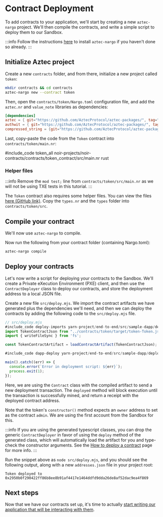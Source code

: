 # Contract Deployment

To add contracts to your application, we'll start by creating a new `aztec-nargo` project. We'll then compile the contracts, and write a simple script to deploy them to our Sandbox.

:::info
Follow the instructions [here](../../../../guides/getting_started.md) to install `aztec-nargo` if you haven't done so already.
:::

## Initialize Aztec project

Create a new `contracts` folder, and from there, initialize a new project called `token`:

```sh
mkdir contracts && cd contracts
aztec-nargo new --contract token
```

Then, open the `contracts/token/Nargo.toml` configuration file, and add the `aztec.nr` and `value_note` libraries as dependencies:

```toml
[dependencies]
aztec = { git="https://github.com/AztecProtocol/aztec-packages/", tag="#include_aztec_version", directory="noir-projects/aztec-nr/aztec" }
authwit = { git="https://github.com/AztecProtocol/aztec-packages/", tag="#include_aztec_version", directory="noir-projects/aztec-nr/authwit"}
compressed_string = {git="https://github.com/AztecProtocol/aztec-packages/", tag="#include_aztec_version", directory="noir-projects/aztec-nr/compressed-string"}
```

Last, copy-paste the code from the `Token` contract into `contracts/token/main.nr`:

#include_code token_all noir-projects/noir-contracts/contracts/token_contract/src/main.nr rust

### Helper files

:::info
Remove the `mod test;` line from `contracts/token/src/main.nr` as we will not be using TXE tests in this tutorial.
:::

The `Token` contract also requires some helper files. You can view the files [here (GitHub link)](https://github.com/AztecProtocol/aztec-packages/tree/#include_aztec_version/noir-projects/noir-contracts/contracts/token_contract/src). Copy the `types.nr` and the `types` folder into `contracts/token/src`.

## Compile your contract

We'll now use `aztec-nargo` to compile.

Now run the following from your contract folder (containing Nargo.toml):

```sh
aztec-nargo compile
```

## Deploy your contracts

Let's now write a script for deploying your contracts to the Sandbox. We'll create a Private eXecution Environment (PXE) client, and then use the `ContractDeployer` class to deploy our contracts, and store the deployment address to a local JSON file.

Create a new file `src/deploy.mjs`. We import the contract artifacts we have generated plus the dependencies we'll need, and then we can deploy the contracts by adding the following code to the `src/deploy.mjs` file.

```js
// src/deploy.mjs
#include_code deploy-imports yarn-project/end-to-end/src/sample-dapp/deploy.mjs raw
import TokenContractJson from "../contracts/token/target/token-Token.json" assert { type: "json" };
import { writeFileSync } from 'fs';

const TokenContractArtifact = loadContractArtifact(TokenContractJson);

#include_code dapp-deploy yarn-project/end-to-end/src/sample-dapp/deploy.mjs raw

main().catch((err) => {
  console.error(`Error in deployment script: ${err}`);
  process.exit(1);
});
```

Here, we are using the `Contract` class with the compiled artifact to send a new deployment transaction. The `deployed` method will block execution until the transaction is successfully mined, and return a receipt with the deployed contract address.

Note that the token's `constructor()` method expects an `owner` address to set as the contract `admin`. We are using the first account from the Sandbox for this.

:::info
If you are using the generated typescript classes, you can drop the generic `ContractDeployer` in favor of using the `deploy` method of the generated class, which will automatically load the artifact for you and type-check the constructor arguments. See the [How to deploy a contract](../../../../guides/developer_guides/smart_contracts/how_to_deploy_contract.md) page for more info.
:::

Run the snippet above as `node src/deploy.mjs`, and you should see the following output, along with a new `addresses.json` file in your project root:

```text
Token deployed to 0x2950b0f290422ff86b8ee8b91af4417e1464ddfd9dda26de8af52dac9ea4f869
```

## Next steps

Now that we have our contracts set up, it's time to actually [start writing our application that will be interacting with them](./3_contract_interaction.md).
